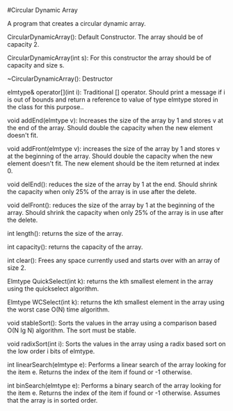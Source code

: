 #Circular Dynamic Array

A program that creates a circular dynamic array.

CircularDynamicArray(): Default Constructor. The array should be of capacity 2.

CircularDynamicArray(int s): For this constructor the array should be of capacity and size s.

~CircularDynamicArray(): Destructor

elmtype& operator[](int i): Traditional [] operator. Should print a message if i is out of bounds and return a reference to value of type elmtype stored in the class for this purpose..

void addEnd(elmtype v): Increases the size of the array by 1 and stores v at the end of the array. Should double the capacity when the new element doesn't fit.

void addFront(elmtype v): increases the size of the array by 1 and stores v at the beginning of the array. Should double the capacity when the new element doesn't fit. The new element should be the item returned at index 0.


void delEnd(): reduces the size of the array by 1 at the end. Should shrink the capacity when only 25% of the array is in use after the delete.

void delFront(): reduces the size of the array by 1 at the beginning of the array. Should shrink the capacity when only 25% of the array is in use after the delete.

int length(): returns the size of the array.

int capacity(): returns the capacity of the array.

int clear(): Frees any space currently used and starts over with an array of size 2.

Elmtype QuickSelect(int k): returns the kth smallest element in the array using the quickselect algorithm.

Elmtype WCSelect(int k): returns the kth smallest element in the array using the worst case O(N) time algorithm.

void stableSort(): Sorts the values in the array using a comparison based O(N lg N) algorithm. The sort must be stable.

void radixSort(int i): Sorts the values in the array using a radix based sort on the low order i bits of elmtype.

int linearSearch(elmtype e): Performs a linear search of the array looking for the item e. Returns the index of the item if found or -1 otherwise.

int binSearch(elmtype e): Performs a binary search of the array looking for the item e. Returns the index of the item if found or -1 otherwise. Assumes that the array is in sorted order.


